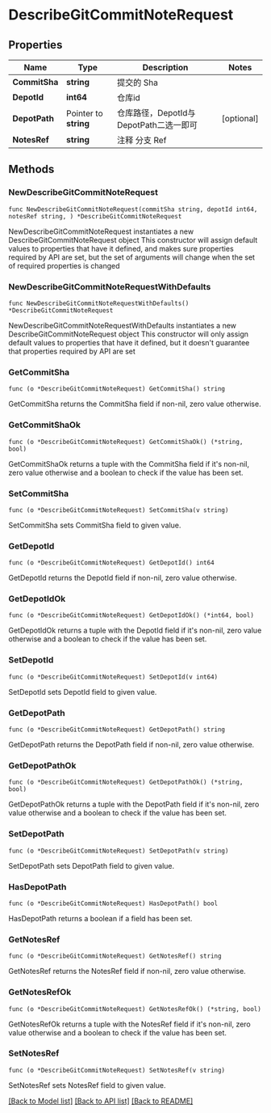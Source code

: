 # DescribeGitCommitNoteRequest

## Properties

Name | Type | Description | Notes
------------ | ------------- | ------------- | -------------
**CommitSha** | **string** | 提交的 Sha | 
**DepotId** | **int64** | 仓库id | 
**DepotPath** | Pointer to **string** | 仓库路径，DepotId与DepotPath二选一即可 | [optional] 
**NotesRef** | **string** | 注释 分支 Ref | 

## Methods

### NewDescribeGitCommitNoteRequest

`func NewDescribeGitCommitNoteRequest(commitSha string, depotId int64, notesRef string, ) *DescribeGitCommitNoteRequest`

NewDescribeGitCommitNoteRequest instantiates a new DescribeGitCommitNoteRequest object
This constructor will assign default values to properties that have it defined,
and makes sure properties required by API are set, but the set of arguments
will change when the set of required properties is changed

### NewDescribeGitCommitNoteRequestWithDefaults

`func NewDescribeGitCommitNoteRequestWithDefaults() *DescribeGitCommitNoteRequest`

NewDescribeGitCommitNoteRequestWithDefaults instantiates a new DescribeGitCommitNoteRequest object
This constructor will only assign default values to properties that have it defined,
but it doesn't guarantee that properties required by API are set

### GetCommitSha

`func (o *DescribeGitCommitNoteRequest) GetCommitSha() string`

GetCommitSha returns the CommitSha field if non-nil, zero value otherwise.

### GetCommitShaOk

`func (o *DescribeGitCommitNoteRequest) GetCommitShaOk() (*string, bool)`

GetCommitShaOk returns a tuple with the CommitSha field if it's non-nil, zero value otherwise
and a boolean to check if the value has been set.

### SetCommitSha

`func (o *DescribeGitCommitNoteRequest) SetCommitSha(v string)`

SetCommitSha sets CommitSha field to given value.


### GetDepotId

`func (o *DescribeGitCommitNoteRequest) GetDepotId() int64`

GetDepotId returns the DepotId field if non-nil, zero value otherwise.

### GetDepotIdOk

`func (o *DescribeGitCommitNoteRequest) GetDepotIdOk() (*int64, bool)`

GetDepotIdOk returns a tuple with the DepotId field if it's non-nil, zero value otherwise
and a boolean to check if the value has been set.

### SetDepotId

`func (o *DescribeGitCommitNoteRequest) SetDepotId(v int64)`

SetDepotId sets DepotId field to given value.


### GetDepotPath

`func (o *DescribeGitCommitNoteRequest) GetDepotPath() string`

GetDepotPath returns the DepotPath field if non-nil, zero value otherwise.

### GetDepotPathOk

`func (o *DescribeGitCommitNoteRequest) GetDepotPathOk() (*string, bool)`

GetDepotPathOk returns a tuple with the DepotPath field if it's non-nil, zero value otherwise
and a boolean to check if the value has been set.

### SetDepotPath

`func (o *DescribeGitCommitNoteRequest) SetDepotPath(v string)`

SetDepotPath sets DepotPath field to given value.

### HasDepotPath

`func (o *DescribeGitCommitNoteRequest) HasDepotPath() bool`

HasDepotPath returns a boolean if a field has been set.

### GetNotesRef

`func (o *DescribeGitCommitNoteRequest) GetNotesRef() string`

GetNotesRef returns the NotesRef field if non-nil, zero value otherwise.

### GetNotesRefOk

`func (o *DescribeGitCommitNoteRequest) GetNotesRefOk() (*string, bool)`

GetNotesRefOk returns a tuple with the NotesRef field if it's non-nil, zero value otherwise
and a boolean to check if the value has been set.

### SetNotesRef

`func (o *DescribeGitCommitNoteRequest) SetNotesRef(v string)`

SetNotesRef sets NotesRef field to given value.



[[Back to Model list]](../README.md#documentation-for-models) [[Back to API list]](../README.md#documentation-for-api-endpoints) [[Back to README]](../README.md)


